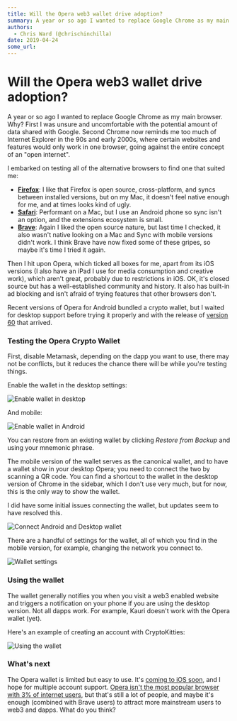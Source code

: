 ```yaml
---
title: Will the Opera web3 wallet drive adoption?
summary: A year or so ago I wanted to replace Google Chrome as my main browser. Why? First I was unsure and uncomfortable with the potential amount of data shared with Google. Second Chrome now reminds me too much of Internet Explorer in the 90s and early 2000s, where certain websites and features would only work in one browser, going against the entire concept of an open internet. I embarked on testing all of the alternative browsers to find one that suited me- Firefox- I like that Firefox is open sourc
authors:
  - Chris Ward (@chrischinchilla)
date: 2019-04-24
some_url: 
---
```


# Will the Opera web3 wallet drive adoption?


A year or so ago I wanted to replace Google Chrome as my main browser. Why? First I was unsure and uncomfortable with the potential amount of data shared with Google. Second Chrome now reminds me too much of Internet Explorer in the 90s and early 2000s, where certain websites and features would only work in one browser, going against the entire concept of an "open internet".

I embarked on testing all of the alternative browsers to find one that suited me:

-   **[Firefox](https://www.mozilla.org/en-US/firefox/new/)**: I like that Firefox is open source, cross-platform, and syncs between installed versions, but on my Mac, it doesn't feel native enough for me, and at times looks kind of ugly.
-   [**Safari**](https://www.apple.com/safari/): Performant on a Mac, but I use an Android phone so sync isn't an option, and the extensions ecosystem is small.
-   [**Brave**](https://brave.com/): Again I liked the open source nature, but last time I checked, it also wasn't native looking on a Mac and Sync with mobile versions didn't work. I think Brave have now fixed some of these gripes, so maybe it's time I tried it again.

Then I hit upon Opera, which ticked all boxes for me, apart from its iOS versions (I also have an iPad I use for media consumption and creative work), which aren't great, probably due to restrictions in iOS. OK, it's closed source but has a well-established community and history. It also has built-in ad blocking and isn't afraid of trying features that other browsers don't.

Recent versions of Opera for Android bundled a crypto wallet, but I waited for desktop support before trying it properly and with the release of [version 60](https://blogs.opera.com/desktop/2019/04/opera-60-reborn-3-web-3-0-vpn-ad-blocker/) that arrived.

### Testing the Opera Crypto Wallet

First, disable Metamask, depending on the dapp you want to use, there may not be conflicts, but it reduces the chance there will be while you're testing things.

Enable the wallet in the desktop settings:

![Enable wallet in desktop](https://api.kauri.io:443/ipfs/QmW3wgUM8zXFKJtA8rFBQpgrmqE5tWPEiZvCUdF6cKJhcf)

And mobile:

![Enable wallet in Android](https://api.kauri.io:443/ipfs/QmUd1a8pBBqyqnHNwfgrySwiEymRdhkdSbY1W9xh5jc664)

You can restore from an existing wallet by clicking _Restore from Backup_ and using your mnemonic phrase.

The mobile version of the wallet serves as the canonical wallet, and to have a wallet show in your desktop Opera; you need to connect the two by scanning a QR code. You can find a shortcut to the wallet in the desktop version of Chrome in the sidebar, which I don't use very much, but for now, this is the only way to show the wallet.

I did have some initial issues connecting the wallet, but updates seem to have resolved this.

![Connect Android and Desktop wallet](https://api.kauri.io:443/ipfs/QmWR8i8pbSDwkp7BttXohJVoKJUavcftqwCvyGG7ai4uET)

There are a handful of settings for the wallet, all of which you find in the mobile version, for example, changing the network you connect to.

![Wallet settings](https://api.kauri.io:443/ipfs/QmcGZEv8YT4dyfyF263zyhR4Q2pETETZHzAj5TwjJentK9)

### Using the wallet

The wallet generally notifies you when you visit a web3 enabled website and triggers a notification on your phone if you are using the desktop version. Not all dapps work. For example, Kauri doesn't work with the Opera wallet (yet).

Here's an example of creating an account with CryptoKitties:

![Using the wallet](https://api.kauri.io:443/ipfs/QmRnQMBE8YVT1znfcqZof8JTZTiwZrE3RufH2Ei3RZXobs)

### What's next

The Opera wallet is limited but easy to use. It's [coming to iOS soon](https://blogs.opera.com/mobile/2019/03/opera-touch-ios-crypto-wallet/), and I hope for multiple account support. [Opera isn't the most popular browser with 3% of internet users](https://en.wikipedia.org/wiki/Usage_share_of_web_browsers), but that's still a lot of people, and maybe it's enough (combined with Brave users) to attract more mainstream users to web3 and dapps. What do you think?
